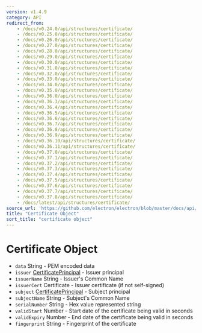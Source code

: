 ```yaml
---
version: v1.4.9
category: API
redirect_from:
    - /docs/v0.24.0/api/structures/certificate/
    - /docs/v0.25.0/api/structures/certificate/
    - /docs/v0.26.0/api/structures/certificate/
    - /docs/v0.27.0/api/structures/certificate/
    - /docs/v0.28.0/api/structures/certificate/
    - /docs/v0.29.0/api/structures/certificate/
    - /docs/v0.30.0/api/structures/certificate/
    - /docs/v0.31.0/api/structures/certificate/
    - /docs/v0.32.0/api/structures/certificate/
    - /docs/v0.33.0/api/structures/certificate/
    - /docs/v0.34.0/api/structures/certificate/
    - /docs/v0.35.0/api/structures/certificate/
    - /docs/v0.36.0/api/structures/certificate/
    - /docs/v0.36.3/api/structures/certificate/
    - /docs/v0.36.4/api/structures/certificate/
    - /docs/v0.36.5/api/structures/certificate/
    - /docs/v0.36.6/api/structures/certificate/
    - /docs/v0.36.7/api/structures/certificate/
    - /docs/v0.36.8/api/structures/certificate/
    - /docs/v0.36.9/api/structures/certificate/
    - /docs/v0.36.10/api/structures/certificate/
    - /docs/v0.36.11/api/structures/certificate/
    - /docs/v0.37.0/api/structures/certificate/
    - /docs/v0.37.1/api/structures/certificate/
    - /docs/v0.37.2/api/structures/certificate/
    - /docs/v0.37.3/api/structures/certificate/
    - /docs/v0.37.4/api/structures/certificate/
    - /docs/v0.37.5/api/structures/certificate/
    - /docs/v0.37.6/api/structures/certificate/
    - /docs/v0.37.7/api/structures/certificate/
    - /docs/v0.37.8/api/structures/certificate/
    - /docs/latest/api/structures/certificate/
source_url: 'https://github.com/electron/electron/blob/master/docs/api/structures/certificate.md'
title: "Certificate Object"
sort_title: "certificate object"
---
```


# Certificate Object

* `data` String - PEM encoded data
* `issuer` [CertificatePrincipal](http://electron.atom.io/docs/api/structures/certificate-principal) - Issuer principal
* `issuerName` String - Issuer's Common Name
* `issuerCert` Certificate - Issuer certificate (if not self-signed)
* `subject` [CertificatePrincipal](http://electron.atom.io/docs/api/structures/certificate-principal) - Subject principal
* `subjectName` String - Subject's Common Name
* `serialNumber` String - Hex value represented string
* `validStart` Number - Start date of the certificate being valid in seconds
* `validExpiry` Number - End date of the certificate being valid in seconds
* `fingerprint` String - Fingerprint of the certificate
